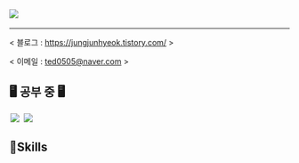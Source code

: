 ## <img src="https://img.shields.io/badge/ted0505@naver.com-#EA4335?style=flat-square&logo=Gmail&logoColor=white"/>
---

< 블로그 : https://jungjunhyeok.tistory.com/ >

< 이메일 : ted0505@naver.com >

## 🖥️ 공부 중 🖥️
<img src = "https://img.shields.io/badge/-C++-black?style=flat&logo=c%2B%2B" style="height : auto; margin-left : 2px; margin-right : 2px;"/> <img src="https://img.shields.io/badge/unreal%20engine%20-%23313131.svg?&style=flat&logo=unreal%20engine&logoColor=white" style="height : auto; margin-left : 2px; margin-right : 2px;"/>


## 💪Skills
